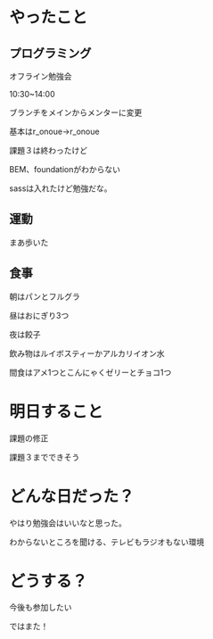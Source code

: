 
# やったこと

## プログラミング

オフライン勉強会

10:30~14:00

ブランチをメインからメンターに変更

基本はr_onoue→r_onoue

課題３は終わったけど

BEM、foundationがわからない

sassは入れたけど勉強だな。

## 運動

まあ歩いた

## 食事

朝はパンとフルグラ

昼はおにぎり3つ

夜は餃子

飲み物はルイボスティーかアルカリイオン水

間食はアメ1つとこんにゃくゼリーとチョコ1つ

# 明日すること

課題の修正

課題３までできそう

# どんな日だった？

やはり勉強会はいいなと思った。

わからないところを聞ける、テレビもラジオもない環境

# どうする？

今後も参加したい

ではまた！
